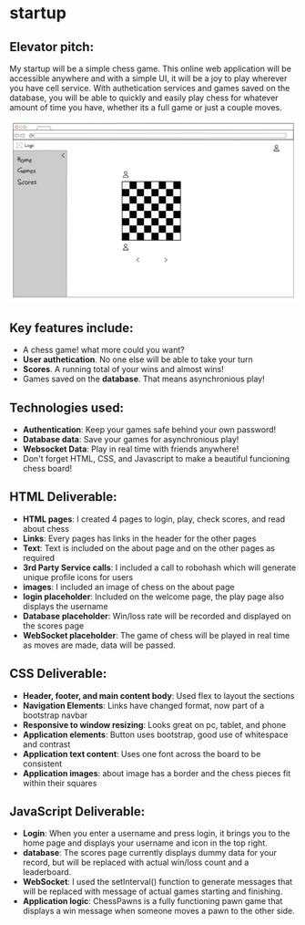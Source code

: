 # startup
## Elevator pitch: 
My startup will be a simple chess game. This online web application will be accessible anywhere and with a simple UI, it will be a joy to play wherever you have cell service. With authetication services and games saved on the database, you will be able to quickly and easily play chess for whatever amount of time you have, whether its a full game or just a couple moves. 

![rough sketch of the basic view of the site](/assets/BasicView.png)

## Key features include:
- A chess game! what more could you want?
- __User authetication__. No one else will be able to take your turn
- __Scores__. A running total of your wins and almost wins!
- Games saved on the __database__. That means asynchronious play!

## Technologies used:
- __Authentication__: Keep your games safe behind your own password!
- __Database data__: Save your games for asynchronious play!
- __Websocket Data__: Play in real time with friends anywhere!
- Don't forget HTML, CSS, and Javascript to make a beautiful funcioning chess board!

## HTML Deliverable:
- __HTML pages__: I created 4 pages to login, play, check scores, and read about chess
- __Links__: Every pages has links in the header for the other pages
- __Text__: Text is included on the about page and on the other pages as required
- __3rd Party Service calls__: I included a call to robohash which will generate unique profile icons for users
- __images__: I included an image of chess on the about page
- __login placeholder__: Included on the welcome page, the play page also displays the username
- __Database placeholder__: Win/loss rate will be recorded and displayed on the scores page
- __WebSocket placeholder__: The game of chess will be played in real time as moves are made, data will be passed.

## CSS Deliverable:
- __Header, footer, and main content body__: Used flex to layout the sections
- __Navigation Elements__: Links have changed format, now part of a bootstrap navbar
- __Responsive to window resizing__: Looks great on pc, tablet, and phone
- __Application elements__: Button uses bootstrap, good use of whitespace and contrast
- __Application text content__: Uses one font across the board to be consistent
- __Application images__: about image has a border and the chess pieces fit within their squares

## JavaScript Deliverable:
- __Login__: When you enter a username and press login, it brings you to the home page and displays your username and icon in the top right.
- __database__: The scores page currently displays dummy data for your record, but will be replaced with actual win/loss count and a leaderboard.
- __WebSocket__: I used the setInterval() function to generate messages that will be replaced with message of actual games starting and finishing.
- __Application logic__: ChessPawns is a fully functioning pawn game that displays a win message when someone moves a pawn to the other side. 